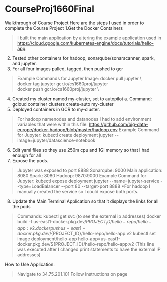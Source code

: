 # CourseProj1660Final
Walkthrough of Course Project 
Here are the steps I used in order to complete the Course Project 
1.Get the Docker Containers 
> I built the main application by altering the example application used in https://cloud.google.com/kubernetes-engine/docs/tutorials/hello-app. 
2. Tested other containers for hadoop, sonarqube/sonarscanner, spark, and jupyter. 
3. For all four images pulled, tagged, then pushed to gcr 
> Example Commands for Jupyter Image: docker pull jupyter \  
> docker tag jupyter gcr.io/cs1660proj/jupyter \
> docker push gcr.io/cs1660proj/jupyter \
4. Created my cluster named my-cluster, set to autopilot 
    a. Command: gcloud container clusters create-auto my-cluster
5. Deployed containers in GCR to my-cluster.
> For hadoop namenodes and datanodes I had to add environment variables that were within this file: https://github.com/big-data-europe/docker-hadoop/blob/master/hadoop.env 
> Example Command for Jupyter: kubectl create deployment jupyter --image=jupyter/datascience-notebook
6. Edit yaml files so they use 250m cpu and 1Gi memory so that I had enough for all 
7. Expose the pods.
> Jupyter was exposed to port 8888 
> Sonarqube: 9000 
> Main application: 8080 
> Spark: 8080 
> Hadoop: 9870:9000 
> Example Command for Jupyter: kubectl expose deployment jupyter --name=jupyter-service --type=LoadBalancer --port 80 --target-port 8888
    *For hadoop I manually created the service so I could expose both ports.
8. Update the Main Terminal Application so that it displays the links for all the pods 
> Commands: kubectl get svc (to see the external ip addresses) 
> docker build -t us-east1-docker.pkg.dev/${PROJECT_ID}/hello-repo/hello-app:v2 . 
> docker push us-east1-docker.pkg.dev/${PROJECT_ID}/hello-repo/hello-app:v2 
> kubectl set image deployment/hello-app hello-app=us-east1-docker.pkg.dev/${PROJECT_ID}/hello-repo/hello-app:v2 (This line was executed after I changed print statements to have the external IP addresses) 

How to Use Application:
> Navigate to 34.75.201.101
> Follow Instructions on page
